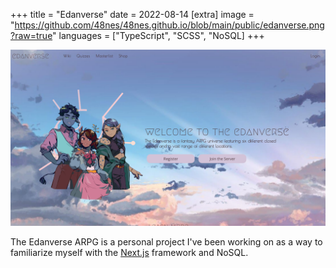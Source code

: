 +++
title = "Edanverse"
date = 2022-08-14
[extra]
image = "https://github.com/48nes/48nes.github.io/blob/main/public/edanverse.png?raw=true"
languages = ["TypeScript", "SCSS", "NoSQL]
+++

<img src="https://github.com/48nes/48nes.github.io/blob/main/public/edanverse.png?raw=true" class="w-100">

The Edanverse ARPG is a personal project I've been working on as a way to familiarize myself with the [Next.js](https://nextjs.org) framework and NoSQL.